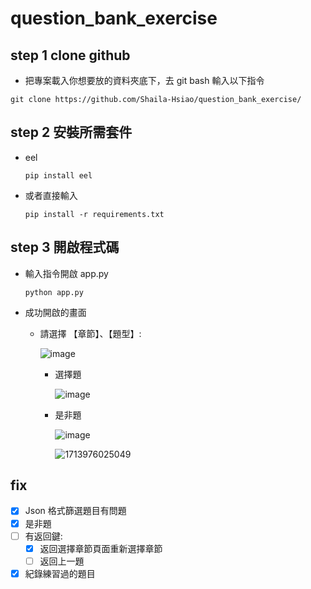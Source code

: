 # question_bank_exercise

## step 1 clone github
- 把專案載入你想要放的資料夾底下，去 git bash 輸入以下指令
```
git clone https://github.com/Shaila-Hsiao/question_bank_exercise/
```
## step 2 安裝所需套件
- eel
  ```
  pip install eel
  ```
- 或者直接輸入
  ```
  pip install -r requirements.txt
  ```
## step 3 開啟程式碼
- 輸入指令開啟 app.py
  ```
  python app.py
  ```
- 成功開啟的畫面
  - 請選擇 【章節】、【題型】:

    ![image](https://github.com/Shaila-Hsiao/question_bank_exercise/assets/105621058/c736f212-9694-43eb-ab56-ade0f57655ed)

    - 選擇題

      ![image](https://github.com/Shaila-Hsiao/question_bank_exercise/assets/105621058/f147679b-5297-424e-b591-2a4f308677bb)

    - 是非題

      ![image](https://github.com/Shaila-Hsiao/question_bank_exercise/assets/105621058/aef336a5-6457-41b8-9eb8-a930a0b51d65)

      ![1713976025049](https://github.com/Shaila-Hsiao/question_bank_exercise/assets/105621058/3c736115-5d1c-49e0-be7a-269674065e78)

## fix
- [X] Json 格式篩選題目有問題 
- [X] 是非題
- [ ] 有返回鍵:
  - [X] 返回選擇章節頁面重新選擇章節
  - [ ] 返回上一題
- [X] 紀錄練習過的題目
